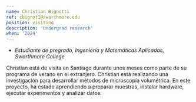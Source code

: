 ```yaml
---
name: Christian Bignotti
ref: cbignot1@swarthmore.edu
position: visiting
description: 'Undergrad research'
when: '2024'
---
```


- _Estudiante de pregrado, Ingeniería y Matemáticas Aplicadas, Swarthmore College_

Christian está de visita en Santiago durante unos meses como parte de su programa de verano en el extranjero. Christian está realizando una investigación para desarrollar métodos de microscopía volumétrica. En este proyecto, ha estado aprendiendo a preparar muestras, instalar hardware, ejecutar experimentos y analizar datos.
